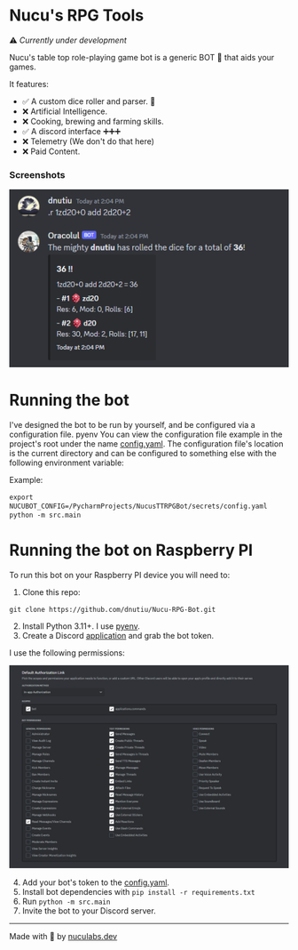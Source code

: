 # Nucu's RPG Tools

⚠️ _Currently under development_

Nucu's table top role-playing game bot is a generic BOT 🤖 that aids your games.

It features:

- ✅ A custom dice roller and parser. 🎲
- ❌ Artificial Intelligence.
- ❌ Cooking, brewing and farming skills.
- ✅ A discord interface ➕➕➕
- ❌ Telemetry (We don't do that here)
- ❌ Paid Content.

### Screenshots

![./docs/bot_dice_roll.png](./docs/bot_dice_roll.png)

# Running the bot

I've designed the bot to be run by yourself, and be configured via a configuration file.
pyenv
You can view the configuration file example in the project's root under the name [config.yaml](config.yaml).
The configuration file's location is the current directory and can be configured to something else with the
following environment variable:

Example:

```shell
export NUCUBOT_CONFIG=/PycharmProjects/NucusTTRPGBot/secrets/config.yaml
python -m src.main
```

# Running the bot on Raspberry PI

To run this bot on your Raspberry PI device you will need to:

1. Clone this repo:

```shell
git clone https://github.com/dnutiu/Nucu-RPG-Bot.git
```

2. Install Python 3.11+. I use [pyenv](https://github.com/pyenv/pyenv/wiki).
3. Create a Discord [application](https://discord.com/developers/applications) and grab the bot token.

I use the following permissions:

![discord app permissions](./docs/discord-permissions.png)

4. Add your bot's token to the [config.yaml](config.yaml).
5. Install bot dependencies with `pip install -r requirements.txt`
6. Run `python -m src.main`
7. Invite the bot to your Discord server.


---

Made with 💞 by [nuculabs.dev](https://blog.nuculabs.dev)